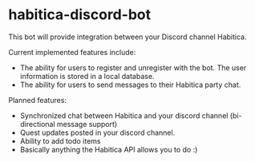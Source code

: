 # habitica-discord-bot

This bot will provide integration between your Discord channel  Habitica.


Current implemented features include:
 - The ability for users to register and unregister with the bot. The user information is stored in a local database.
 - The ability for users to send messages to their Habitica party chat.
 
Planned features:
 - Synchronized chat between Habitica and your discord channel (bi-directional message support)
 - Quest updates posted in your discord channel.
 - Ability to add todo items
 - Basically anything the Habitica API allows you to do :)